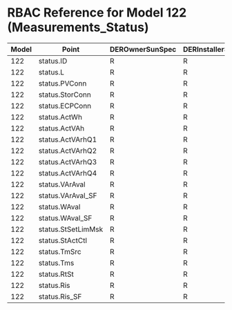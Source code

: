 # RBAC Reference for Model 122 (Measurements_Status)

| Model | Point | DEROwnerSunSpec | DERInstallerSunSpec | DERVendorSunSpec | ServiceProviderSunSpec | GridOperatorSunSpec |
|-------|-------|------------------|---------------------|------------------|------------------------|---------------------|
| 122 | status.ID | R | R | R | R | R |
| 122 | status.L | R | R | R | R | R |
| 122 | status.PVConn | R | R | R | R | R |
| 122 | status.StorConn | R | R | R | R | R |
| 122 | status.ECPConn | R | R | R | R | R |
| 122 | status.ActWh | R | R | R | R | R |
| 122 | status.ActVAh | R | R | R | R | R |
| 122 | status.ActVArhQ1 | R | R | R | R | R |
| 122 | status.ActVArhQ2 | R | R | R | R | R |
| 122 | status.ActVArhQ3 | R | R | R | R | R |
| 122 | status.ActVArhQ4 | R | R | R | R | R |
| 122 | status.VArAval | R | R | R | R | R |
| 122 | status.VArAval_SF | R | R | R | R | R |
| 122 | status.WAval | R | R | R | R | R |
| 122 | status.WAval_SF | R | R | R | R | R |
| 122 | status.StSetLimMsk | R | R | R | R | R |
| 122 | status.StActCtl | R | R | R | R | R |
| 122 | status.TmSrc | R | R | R | R | R |
| 122 | status.Tms | R | R | R | R | R |
| 122 | status.RtSt | R | R | R | R | R |
| 122 | status.Ris | R | R | R | R | R |
| 122 | status.Ris_SF | R | R | R | R | R |
